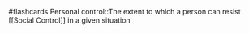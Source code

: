 #flashcards 
Personal control::The extent to which a person can resist [[Social Control]] in a given situation
<!--SR:!2023-11-08,4,270-->